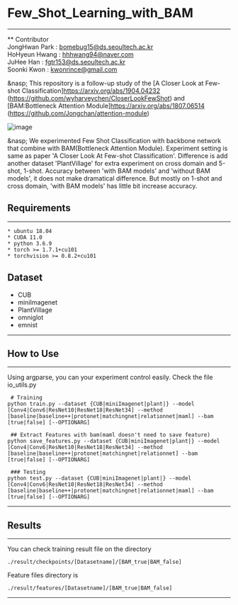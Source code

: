 # Few_Shot_Learning_with_BAM

----------------------

** Contributor    
JongHwan Park : bomebug15@ds.seoultech.ac.kr    
HoHyeun Hwang : hhhwang94@naver.com       
JuHee Han : fgtr153@ds.seoultech.ac.kr    
Soonki Kwon : kwonrince@gmail.com

&nasp; This repository is a follow-up study of the [A Closer Look at Few-shot Classification]https://arxiv.org/abs/1904.04232 (https://github.com/wyharveychen/CloserLookFewShot) and [BAM:Bottleneck Attention Module]https://arxiv.org/abs/1807.06514 (https://github.com/Jongchan/attention-module)

![image](https://user-images.githubusercontent.com/56014940/124572020-4387fe00-de83-11eb-8b6a-0d39258586a4.png)

&nasp; We experimented Few Shot Classification with backbone network that combine with BAM(Bottleneck Attention Module). Experiment setting is same as paper 'A Closer Look At Few-shot Classification'. Difference is add another dataset 'PlantVillage' for extra experiment on cross domain and 5-shot, 1-shot. Accuracy between 'with BAM models' and 'without BAM models', it does not make dramatical difference. But mostly on 1-shot and cross domain, 'with BAM models' has little bit increase accuracy.


## Requirements    
------------------- 
```
* ubuntu 18.04
* CUDA 11.0
* python 3.6.9
* torch >= 1.7.1+cu101
* torchvision >= 0.8.2+cu101
```

## Dataset
* CUB
* miniImagenet
* PlantVillage
* omniglot
* emnist

---------------    
## How to Use    
-----------------    
 Using argparse, you can your experiment control easily. Check the file io_utils.py
```
 # Training
python train.py --dataset {CUB|miniImagenet|plant|} --model [Conv4|Conv6|ResNet10|ResNet18|ResNet34] --method [baseline|baseline++|protonet|matchingnet|relationnet|maml] --bam [true|false] [--OPTIONARG]
```

``` 
 ## Extract Features with bam(maml doesn't need to save feature)
python save_features.py --dataset {CUB|miniImagenet|plant|} --model [Conv4|Conv6|ResNet10|ResNet18|ResNet34] --method [baseline|baseline++|protonet|matchingnet|relationnet] --bam [true|false] [--OPTIONARG]
```

```
 ### Testing
python test.py --dataset {CUB|miniImagenet|plant|} --model [Conv4|Conv6|ResNet10|ResNet18|ResNet34] --method [baseline|baseline++|protonet|matchingnet|relationnet|maml] --bam [true|false] [--OPTIONARG]
 ```
--------------    

## Results
------------

You can check training result file on the directory 
```
./result/checkpoints/[Datasetname]/[BAM_true|BAM_false]
```

Feature files directory is 
```
./result/features/[Datasetname]/[BAM_true|BAM_false]
```


-----------    




